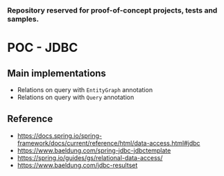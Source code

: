 ### Repository reserved for proof-of-concept projects, tests and samples.

# POC - JDBC

## Main implementations

- Relations on query with `EntityGraph` annotation
- Relations on query with `Query` annotation

## Reference

- https://docs.spring.io/spring-framework/docs/current/reference/html/data-access.html#jdbc
- https://www.baeldung.com/spring-jdbc-jdbctemplate
- https://spring.io/guides/gs/relational-data-access/
- https://www.baeldung.com/jdbc-resultset